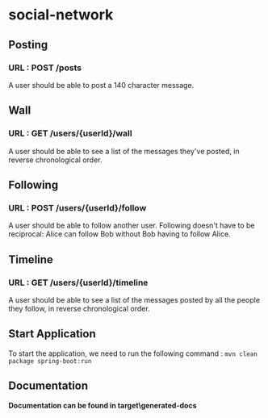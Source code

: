 # social-network

## Posting
### URL : POST /posts
A user should be able to post a 140 character message.

## Wall
### URL : GET /users/{userId}/wall
A user should be able to see a list of the messages they've posted, in reverse chronological order.

## Following
### URL : POST /users/{userId}/follow
A user should be able to follow another user. Following doesn't have to be reciprocal: Alice can follow Bob without Bob having to follow Alice.

## Timeline
### URL : GET /users/{userId}/timeline
A user should be able to see a list of the messages posted by all the people they follow, in reverse chronological order.

## Start Application

To start the application, we need to run the following command :
```mvn clean package spring-boot:run```

## Documentation

**Documentation can be found in target\generated-docs**